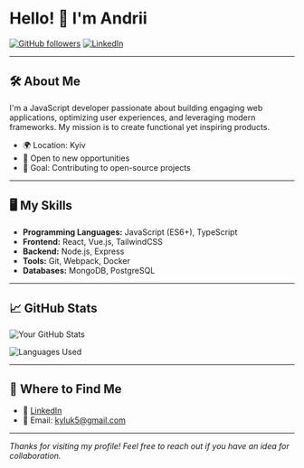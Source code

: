 # Hello! 👋 I'm Andrii

[![GitHub followers](https://img.shields.io/github/followers/KulykAndrii?style=social)](https://github.com/KulykAndrii)
[![LinkedIn](https://img.shields.io/badge/LinkedIn-%E2%86%92-blue)](https://www.linkedin.com/in/kyluk)

---

## 🛠️ About Me

I'm a JavaScript developer passionate about building engaging web applications, optimizing user experiences, and leveraging modern frameworks. My mission is to create functional yet inspiring products.

- 🌍 Location: Kyiv
- 💼 Open to new opportunities
- 🎯 Goal: Contributing to open-source projects

---

## 🖥️ My Skills

- **Programming Languages:** JavaScript (ES6+), TypeScript
- **Frontend:** React, Vue.js, TailwindCSS
- **Backend:** Node.js, Express
- **Tools:** Git, Webpack, Docker
- **Databases:** MongoDB, PostgreSQL

---

## 📈 GitHub Stats

![Your GitHub Stats](https://github-readme-stats.vercel.app/api?username=KulykAndrii_username&show_icons=true&theme=tokyonight)

![Languages Used](https://github-readme-stats.vercel.app/api/top-langs/?username=KulykAndrii_username&layout=compact&theme=tokyonight)

---

## 🔗 Where to Find Me

- 💼 [LinkedIn](https://www.linkedin.com/in/kyluk)
- 📧 Email: kyluk5@gmail.com

---

_Thanks for visiting my profile! Feel free to reach out if you have an idea for collaboration._
